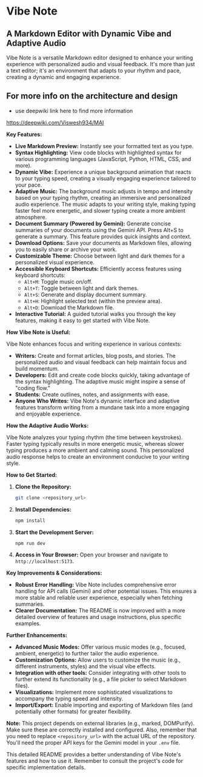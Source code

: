 # Vibe Note

## A Markdown Editor with Dynamic Vibe and Adaptive Audio

Vibe Note is a versatile Markdown editor designed to enhance your writing experience with personalized audio and visual feedback. It's more than just a text editor; it's an environment that adapts to your rhythm and pace, creating a dynamic and engaging experience.

## For more info on the architecture and design 

- use deepwiki link here to find more information

https://deepwiki.com/Viswesh934/MAI  
 

**Key Features:**

* **Live Markdown Preview:** Instantly see your formatted text as you type.
* **Syntax Highlighting:** View code blocks with highlighted syntax for various programming languages (JavaScript, Python, HTML, CSS, and more).
* **Dynamic Vibe:** Experience a unique background animation that reacts to your typing speed, creating a visually engaging experience tailored to your pace.
* **Adaptive Music:** The background music adjusts in tempo and intensity based on your typing rhythm, creating an immersive and personalized audio experience.  The music adapts to your writing style, making typing faster feel more energetic, and slower typing create a more ambient atmosphere.
* **Document Summary (Powered by Gemini):** Generate concise summaries of your documents using the Gemini API.  Press Alt+S to generate a summary.  This feature provides quick insights and context.
* **Download Options:** Save your documents as Markdown files, allowing you to easily share or archive your work.
* **Customizable Theme:** Choose between light and dark themes for a personalized visual experience.
* **Accessible Keyboard Shortcuts:** Efficiently access features using keyboard shortcuts:
    * `Alt+M`: Toggle music on/off.
    * `Alt+T`: Toggle between light and dark themes.
    * `Alt+S`: Generate and display document summary.
    * `Alt+H`: Highlight selected text (within the preview area).
    * `Alt+D`: Download the Markdown file.
* **Interactive Tutorial:** A guided tutorial walks you through the key features, making it easy to get started with Vibe Note.


**How Vibe Note is Useful:**

Vibe Note enhances focus and writing experience in various contexts:

* **Writers:**  Create and format articles, blog posts, and stories. The personalized audio and visual feedback can help maintain focus and build momentum.
* **Developers:**  Edit and create code blocks quickly, taking advantage of the syntax highlighting.  The adaptive music might inspire a sense of "coding flow."
* **Students:**  Create outlines, notes, and assignments with ease.
* **Anyone Who Writes:** Vibe Note's dynamic interface and adaptive features transform writing from a mundane task into a more engaging and enjoyable experience.


**How the Adaptive Audio Works:**

Vibe Note analyzes your typing rhythm (the time between keystrokes).  Faster typing typically results in more energetic music, whereas slower typing produces a more ambient and calming sound. This personalized audio response helps to create an environment conducive to your writing style.

**How to Get Started:**

1. **Clone the Repository:**
   ```bash
   git clone <repository_url>
   ```

2. **Install Dependencies:**
   ```bash
   npm install
   ```

3. **Start the Development Server:**
   ```bash
   npm run dev
   ```

4. **Access in Your Browser:** Open your browser and navigate to `http://localhost:5173`.

**Key Improvements & Considerations:**

* **Robust Error Handling:**  Vibe Note includes comprehensive error handling for API calls (Gemini) and other potential issues.  This ensures a more stable and reliable user experience, especially when fetching summaries.
* **Clearer Documentation:**  The README is now improved with a more detailed overview of features and usage instructions, plus specific examples.


**Further Enhancements:**

* **Advanced Music Modes:** Offer various music modes (e.g., focused, ambient, energetic) to further tailor the audio experience.
* **Customization Options:** Allow users to customize the music (e.g., different instruments, styles) and the visual vibe effects.
* **Integration with other tools:**  Consider integrating with other tools to further extend its functionality (e.g., a file picker to select Markdown files).
* **Visualizations:** Implement more sophisticated visualizations to accompany the typing speed and intensity.
* **Import/Export:** Enable importing and exporting of Markdown files (and potentially other formats) for greater flexibility.


**Note:** This project depends on external libraries (e.g., marked, DOMPurify).  Make sure these are correctly installed and configured. Also, remember that you need to replace `<repository_url>` with the actual URL of the repository.  You'll need the proper API keys for the Gemini model in your `.env` file.


This detailed README provides a better understanding of Vibe Note's features and how to use it. Remember to consult the project's code for specific implementation details.
